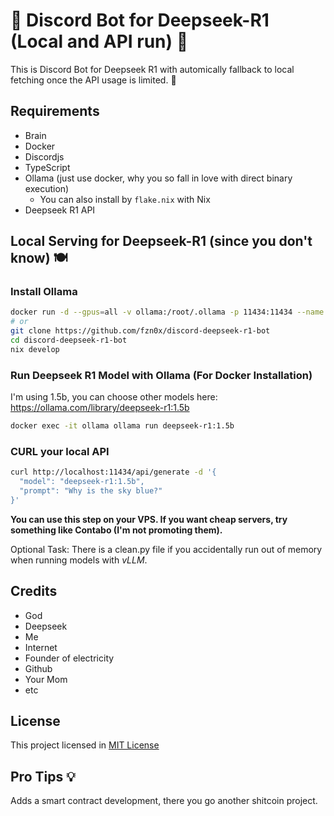 # 🤖 Discord Bot for Deepseek-R1 (Local and API run) 🐋

This is Discord Bot for Deepseek R1 with automically fallback to local fetching once the API usage is limited. 🐋

## Requirements

- Brain
- Docker
- Discordjs
- TypeScript
- Ollama (just use docker, why you so fall in love with direct binary execution)
  - You can also install by `flake.nix` with Nix
- Deepseek R1 API

## Local Serving for Deepseek-R1 (since you don't know) 🍽️

### Install Ollama

```sh
docker run -d --gpus=all -v ollama:/root/.ollama -p 11434:11434 --name ollama ollama/ollama
# or
git clone https://github.com/fzn0x/discord-deepseek-r1-bot
cd discord-deepseek-r1-bot
nix develop
```

### Run Deepseek R1 Model with Ollama (For Docker Installation)

I'm using 1.5b, you can choose other models here: https://ollama.com/library/deepseek-r1:1.5b

```sh
docker exec -it ollama ollama run deepseek-r1:1.5b
```

### CURL your local API

```sh
curl http://localhost:11434/api/generate -d '{
  "model": "deepseek-r1:1.5b",
  "prompt": "Why is the sky blue?"
}'
```

**You can use this step on your VPS. If you want cheap servers, try something like Contabo (I'm not promoting them).**

Optional Task: There is a clean.py file if you accidentally run out of memory when running models with _vLLM_.

## Credits

- God
- Deepseek
- Me
- Internet
- Founder of electricity
- Github
- Your Mom
- etc

## License

This project licensed in [MIT License](./LICENSE)

## Pro Tips 💡

Adds a smart contract development, there you go another shitcoin project.
